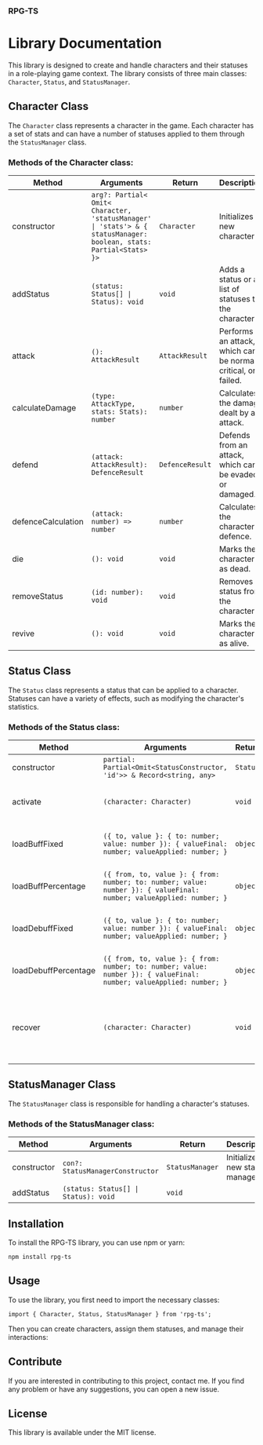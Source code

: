 
### RPG-TS ###

# Library Documentation

This library is designed to create and handle characters and their statuses in a role-playing game context. The library consists of three main classes: `Character`, `Status`, and `StatusManager`.

## Character Class

The `Character` class represents a character in the game. Each character has a set of stats and can have a number of statuses applied to them through the `StatusManager` class.

### Methods of the Character class:
| Method            | Arguments                                                                                                     | Return      | Description                            |
|-------------------|--------------------------------------------------------------------------------------------------------------|-------------|----------------------------------------|
| constructor       | `arg?: Partial< Omit< Character, 'statusManager' \| 'stats'> & { statusManager: boolean, stats: Partial<Stats> }>` | `Character` | Initializes a new character.           |
| addStatus         | `(status: Status[] \| Status): void`                                                                         | `void`      | Adds a status or a list of statuses to the character. |
| attack            | `(): AttackResult`                                                                                            | `AttackResult` | Performs an attack, which can be normal, critical, or failed. |
| calculateDamage   | `(type: AttackType, stats: Stats): number`                                                                    | `number`    | Calculates the damage dealt by an attack. |
| defend            | `(attack: AttackResult): DefenceResult`                                                                       | `DefenceResult` | Defends from an attack, which can be evaded or damaged. |
| defenceCalculation| `(attack: number) => number`                                                                                  | `number`    | Calculates the character's defence.    |
| die               | `(): void`                                                                                                   | `void`      | Marks the character as dead.           |
| removeStatus      | `(id: number): void`                                                                                         | `void`      | Removes a status from the character.   |
| revive            | `(): void`                                                                                                   | `void`      | Marks the character as alive.          |



## Status Class

The `Status` class represents a status that can be applied to a character. Statuses can have a variety of effects, such as modifying the character's statistics.

### Methods of the Status class:
| Method                    | Arguments                                                                                    | Return      | Description                                   |
|---------------------------|----------------------------------------------------------------------------------------------|-------------|-----------------------------------------------|
| constructor               | `partial: Partial<Omit<StatusConstructor, 'id'>> & Record<string, any>`                      | `Status`    | Initializes a new status.                     |
| activate                  | `(character: Character)`                                                                     | `void`      | Activates the status on a character.          |
| loadBuffFixed             | `({ to, value }: { to: number; value: number }): { valueFinal: number; valueApplied: number; }` | `object`    | Increases a character stat by a fixed value.  |
| loadBuffPercentage        | `({ from, to, value }: { from: number; to: number; value: number }): { valueFinal: number; valueApplied: number; }` | `object`    | Increases a character stat by a percentage.   |
| loadDebuffFixed           | `({ to, value }: { to: number; value: number }): { valueFinal: number; valueApplied: number; }` | `object`    | Decreases a character stat by a fixed value.  |
| loadDebuffPercentage      | `({ from, to, value }: { from: number; to: number; value: number }): { valueFinal: number; valueApplied: number; }` | `object`    | Decreases a character stat by a percentage.   |
| recover                   | `(character: Character)`                                                                     | `void`      | Recovers the character's stats to their previous state. |


## StatusManager Class

The `StatusManager` class is responsible for handling a character's statuses.

### Methods of the StatusManager class:
| Method             | Arguments                                           | Return          | Description                                  |
|--------------------|-----------------------------------------------------|-----------------|----------------------------------------------|
| constructor        | `con?: StatusManagerConstructor`                    | `StatusManager` | Initializes a new status manager.            |
| addStatus          | `(status: Status[] \| Status): void`                | `void`          |



## Installation

To install the RPG-TS library, you can use npm or yarn:

    npm install rpg-ts


## Usage

To use the library, you first need to import the necessary classes:

    import { Character, Status, StatusManager } from 'rpg-ts';
Then you can create characters, assign them statuses, and manage their interactions:

## Contribute

If you are interested in contributing to this project, contact me. If you find any problem or have any suggestions, you can open a new issue.

## License

This library is available under the MIT license.